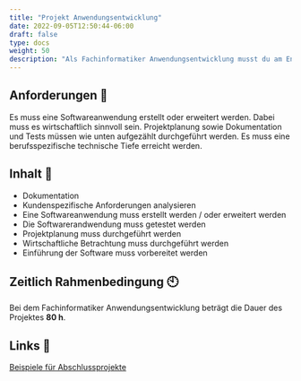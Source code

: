 ```yaml
---
title: "Projekt Anwendungsentwicklung"
date: 2022-09-05T12:50:44-06:00
draft: false
type: docs
weight: 50
description: "Als Fachinformatiker Anwendungsentwicklung musst du am Ende deiner Ausbildung ein Abschlussprojekt durchführen. Dieses Projekt zählt zusammen mit der Projektpräsentation / Fachgespräch zu 50% deine Note und ist dementsprechend wichtig."
---
```


## Anforderungen 📖

Es muss eine Softwareanwendung erstellt oder erweitert werden. Dabei muss es wirtschaftlich sinnvoll sein. Projektplanung sowie Dokumentation und Tests müssen wie unten aufgezählt durchgeführt werden. Es muss eine berufsspezifische technische Tiefe erreicht werden.

## Inhalt 📑

- Dokumentation
- Kundenspezifische Anforderungen analysieren
- Eine Softwareanwendung muss erstellt werden / oder erweitert werden
- Die Softwarerandwendung muss getestet werden
- Projektplanung muss durchgeführt werden
- Wirtschaftliche Betrachtung muss durchgeführt werden
- Einführung der Software muss vorbereitet werden

## Zeitlich Rahmenbedingung 🕙

Bei dem Fachinformatiker Anwendungsentwicklung beträgt die Dauer des Projektes **80 h**.

## Links 🔗

[Beispiele für Abschlussprojekte](https://it-berufe-podcast.de/vorbereitung-auf-die-ihk-abschlusspruefung-der-it-berufe/beispiele-fuer-ihk-abschlussprojekte-in-den-it-berufen/)  

<br>
